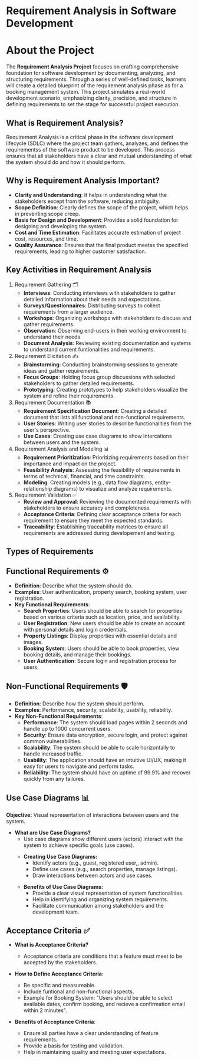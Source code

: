 # Requirement Analysis in Software Development

<h1>About the Project</h1>

<p>
  The <strong>Requirement Analysis Project</strong> focuses on crafting comprehensive foundation for software development by  documenting, analyzing, and structuring requirements. Through a series of well-defined tasks, learners will create a detailed blueprint of the requirement analysis phase as for a booking management system. This project simulates a real-world development scenario, emphasizing clarity, precision, and structure in defining requirements to set the stage for successful project execution.
</p>

<section>
<h1>What is Requirement Analysis?</h1>

<p>
  Requirement Analysis is a critical phase in the software development lifecycle (SDLC) where the project team gathers, analyzes, and defines the requirementss of the software product to be developed. This process ensures that all stakeholders have a clear and mutual understanding of what the system should do and how it should perform.
</p>
</section>

<section>
<h1>Why is Requirement Analysis Important?</h1>

<ul>
  <li><strong>Clarity and Understanding</strong>: It helps in understanding what the stakeholders except from the software, reducing ambiguity.</li>
  <li><strong>Scope Definition</strong>: Clearly defines the scope of the project, which helps in preventing scope creep.</li>
  <li><strong>Basis for Design and Development</strong>: Provides a solid foundation for designing and developing the system.</li>
  <li><strong>Cost and Time Estimation</strong>: Facilitates accurate estimation of project cost, resources, and time.</li>
  <li><strong>Quality Assurance</strong>: Ensures that the final product meetss the specified requirements, leading to higher customer satisfaction.</li>
</ul>
</section>

<section>
<h1>Key Activities in Requirement Analysis</h1>

<ol>
  <li>
    Requirement Gathering 🗂
    <ul>
      <li><strong>Interviews</strong>: Conducting interviews with stakeholders to gather detailed information about their needs and expectations.</li>
      <li><strong>Surveys/Questionnaires</strong>: Distributing surveys to collect requirements from a larger audience.</li>
      <li><strong>Workshops</strong>: Organizing workshops with stakeholders to discuss and gather requirements.</li>
      <li><strong>Observation</strong>: Observing end-users in their working environment to understand their needs.</li>
      <li><strong>Document Analysis</strong>: Reviewing existing documentation and systems to understand current funtionalities and requirements.</li>
    </ul>
  </li>

<li>
    Requirement Elicitation ✍
    <ul>
      <li><strong>Brainstorming</strong>: Conducting brainstorming sessions to generate ideas and gather requirements.</li>
      <li><strong>Focus Groups</strong>: Holding focus group discussions with selected stakeholders to gather detailed requirements.</li>
      <li><strong>Prototyping</strong>: Creating prototypes to help stakeholders visualize the system and refine their requirements.</li>
    </ul>
  </li>

<li>
    Requirement Documentation 📚
    <ul>
      <li><strong>Requirement Specification Document</strong>: Creating a detailed document that lists all functional and non-functional requirements.</li>
      <li><strong>User Stories</strong>: Writing user stories to describe functionalities from the user's perspective.</li>
      <li><strong>Use Cases</strong>: Creating use case diagrams to show intercations between users and the system.</li>
    </ul>
  </li>

<li>
    Requirement Analysis and Modeling 📊
    <ul>
      <li><strong>Requirement Prioritization</strong>: Prioritizing requirements based on their importance and impact on the project.</li>
      <li><strong>Feasibility Analysis</strong>: Assessing the feasibility of requirements in terms of technical, financial, and time constraints.</li>
      <li><strong>Modeling</strong>: Creating models (e.g., data flow diagrams, entity-relationship diagrams) to visualize and analyze requirements.</li>
    </ul>
  </li>

<li>
    Requirement Validation ✅
    <ul>
      <li><strong>Review and Approval</strong>: Reviewing the documented requirements with stakeholders to ensure accuracy and completeness.</li>
      <li><strong>Acceptance Criteria</strong>: Defining clear acceptance criteria for each requirement to ensure they meet the expected standards.</li>
      <li><strong>Traceability</strong>: Establishing traceability matrices to ensure all requirements are addressed during developement and testing.</li>
    </ul>
  </li>
</ol>
</section>

<section>
  <h1>Types of Requirements</h1>
    <div>
      <h2>Functional Requirements ⚙</h2>
      <ul>
        <li><strong>Definition</strong>: Describe what the system should do.</li>
        <li><strong>Examples</strong>: User authentication, property search, booking system, user registration.</li>
          <li>
            <strong>Key Functional Requirements</strong>: 
            <ul>
              <li><strong>Search Properties</strong>: Users should be able to search for properties based on various criteria such as location, price, and availability.</li>
              <li><strong>User Registration</strong>: New users should be able to create an account with personal details and login credentials.</li>
              <li><strong>Property Listings</strong>: Display properties with essential details and images.</li>
              <li><strong>Booking System</strong>: Users should be able to book properties, view booking details, and manage their bookings.</li>
              <li><strong>User Authentication</strong>: Secure login and registration process for users.</li>
            </ul>
          </li>
      </ul>
    </div>
    <div>
      <h2>Non-Functional Requirements 🛡</h2>
      <ul>
        <li><strong>Definition</strong>: Describe how the system should perform.</li>
        <li><strong>Examples</strong>: Performance, security, scalability, usability, reliability.</li>
          <li>
            <strong>Key Non-Functional Requirements</strong>: 
            <ul>
              <li><strong>Performance</strong>: The system should load pages within 2 seconds and handle up to 1000 concurrent users.</li>
              <li><strong>Security</strong>: Ensure data encryption, secure login, and protect against common vulnerabilities.</li>
              <li><strong>Scalability</strong>: The system should be able to scale horizontally to handle increased traffic.</li>
              <li><strong>Usability</strong>: The application should have an intuitive UI/UX, making it easy for users to navigate and perform tasks.</li>
              <li><strong>Reliability</strong>: The system should have an uptime of 99.9% and recover quickly from any failures.</li>
            </ul>
          </li>
      </ul>
    </div>
</section>

<section>
  <h1>Use Case Diagrams 📊</h1>
  <p>
    <strong>Objective:</strong> Visual representation of interactions between users and the system.
  </p>

  <ul>
    <li>
      <strong>What are Use Case Diagrams?</strong>
      <ul>
        <li>Use case diagrams show different users (actors) interact with the system to achieve specific goals (use cases).</li>
      </ul>
    </li>
  <ul>
    <li>
      <strong>Creating Use Case Diagrams:</strong>
      <ul>
        <li>Identify actors (e.g., guest, registered user,, admin).</li>
        <li>Define use cases (e.g., search properties, manage listings).</li>
        <li>Draw interactions between actors and use cases.</li>
      </ul>
    </li>
  </ul>
  <ul>
    <li>
      <strong>Benefits of Use Case Diagrams:</strong>
      <ul>
        <li>Provide a clear visual representation of system functionalities.</li>
        <li>Help in identifying and organizing system requirements.</li>
        <li>Facilitate communication among stakeholders and the development team.</li>
      </ul>
    </li>
  </ul>
</section>

<section>
  <h1>Acceptance Criteria ✅</h1>
  <ul>
    <li><strong>What is Acceptance Criteria?</strong></li>
      <ul>
        <li>Acceptance criteria are conditions that a feature must meet to be accepted by the stakeholders.</li>
      </ul>
  </ul>
  
  <ul>
    <li><strong>How to Define Acceptance Criteria</strong>: </li>
      <ul>
        <li>Be specific and measureable.</li>
        <li>Include funtional and non-functional aspects.</li>
        <li>Example for Booking System: "Users should be able to select available dates, confirm booking, and recieve a confirmation email within 2 minutes".</li>
      </ul>
  </ul>

  
  <ul>
    <li><strong>Benefits of Acceptance Criteria</strong>: </li>
      <ul>
        <li>Ensure all parties have a clear understanding of feature requirements.</li>
        <li>Provide a basis for testing and validation.</li>
        <li>Help in maintaining quality and meeting user expectations.</li>
      </ul>
  </ul>
</section>

